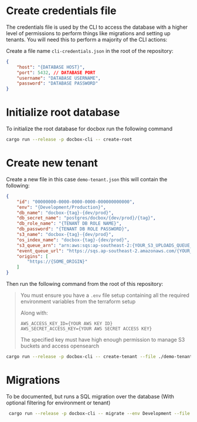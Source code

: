 
# Create credentials file

The credentials file is used by the CLI to access the database with a higher level of permissions to perform things like migrations and setting up tenants. You will need this to perform a majority of the CLI actions:


Create a file name `cli-credentials.json` in the root of the repository:

```json
{
    "host": "{DATABASE HOST}",
    "port": 5432, // DATABASE PORT
    "username": "DATABASE USERNAME",
    "password": "DATABASE PASSWORD"
}
```

# Initialize root database

To initialize the root database for docbox run the following command

```sh
cargo run --release -p docbox-cli -- create-root
```

# Create new tenant

Create a new file in this case `demo-tenant.json` this will contain the following:

```json
{
    "id": "00000000-0000-0000-0000-000000000000",
    "env": "{Development/Production}",
    "db_name": "docbox-{tag}-{dev/prod}",
    "db_secret_name": "postgres/docbox/{dev/prod}/{tag}",
    "db_role_name": "{TENANT DB ROLE NAME}",
    "db_password": "{TENANT DB ROLE PASSWORD}",
    "s3_name": "docbox-{tag}-{dev/prod}",
    "os_index_name": "docbox-{tag}-{dev/prod}",
    "s3_queue_arn": "arn:aws:sqs:ap-southeast-2:{YOUR_S3_UPLOADS_QUEUE_ARN}",
    "event_queue_url": "https://sqs.ap-southeast-2.amazonaws.com/{YOUR_EVENT_QUEUE_ARN}",
    "origins": [
        "https://{SOME_ORIGIN}"
    ]
}
```

Then run the following command from the root of this repository:

> You must ensure you have a `.env` file setup containing all the required environment 
> variables from the terraform setup
>
> Along with:
> ```
> AWS_ACCESS_KEY_ID={YOUR AWS KEY ID}
> AWS_SECRET_ACCESS_KEY={YOUR AWS SECRET ACCESS KEY}
> ```
>
> The specified key must have high enough permission to manage S3 buckets
> and access opensearch


```sh
cargo run --release -p docbox-cli -- create-tenant --file ./demo-tenant.json
```

# Migrations

To be documented, but runs a SQL migration over the database (With optional filtering for environment or tenant) 

```sh
 cargo run --release -p docbox-cli -- migrate --env Development --file ./packages/docbox-cli/migrations/m1_file_parent_id.sql --tenant-id e3bab7bd-07a5-4b81-be38-e4790e80c0d1
```